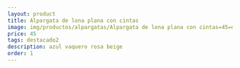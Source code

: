 ```yaml
---
layout: product
title: Alpargata de lona plana con cintas
image: img/productos/alpargatas/Alpargata de lona plana con cintas=45=destacado2=azul vaquero rosa beige.webp
price: 45
tags: destacado2
description: azul vaquero rosa beige
order: 1
---
```

